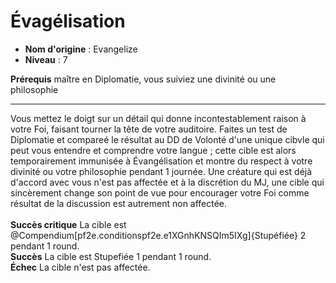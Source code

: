 # Évagélisation

 * **Nom d'origine** : Evangelize
 * **Niveau** : 7


<p><span><strong>Prérequis</strong> maître en Diplomatie, vous suiviez une divinité ou une philosophie<br></span></p>
<hr>
<p>Vous mettez le doigt sur un détail qui donne incontestablement raison à votre Foi, faisant tourner la tête de votre auditoire. Faites un test de Diplomatie et compareé le résultat au DD de Volonté d'une unique cibvle qui peut vous entendre et comprendre votre langue ; cette cible est alors temporairement immunisée à Évangélisation et montre du respect à votre divinité ou votre philosophie pendant 1 journée. Une créature qui est déjà d'accord avec vous n'est pas affectée et à la discrétion du MJ, une cible qui sincèrement change son point de vue pour encourager votre Foi comme résultat de la discussion est autrement non affectée.<br><br><strong>Succès critique</strong> La cible est @Compendium[pf2e.conditionspf2e.e1XGnhKNSQIm5IXg]{Stupéfiée} 2 pendant 1 round.<br><strong>Succès</strong> La cible est Stupefiée 1 pendant 1 round.<br><strong>Échec</strong> La cible n'est pas affectée.&nbsp;</p>